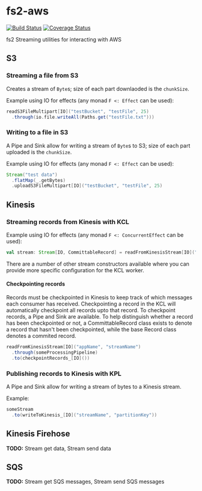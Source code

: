 # fs2-aws
[![Build Status](https://travis-ci.com/dmateusp/fs2-aws.svg?branch=master)](https://travis-ci.com/dmateusp/fs2-aws)
[![Coverage Status](https://coveralls.io/repos/github/dmateusp/fs2-aws/badge.svg?branch=master)](https://coveralls.io/github/dmateusp/fs2-aws?branch=master)

fs2 Streaming utilities for interacting with AWS

## S3
### Streaming a file from S3
Creates a stream of `Byte`s; size of each part downlaoded is the `chunkSize`.

Example using IO for effects (any monad `F <: Effect` can be used):
```scala
readS3FileMultipart[IO]("testBucket", "testFile", 25)
  .through(io.file.writeAll(Paths.get("testFile.txt")))
```

### Writing to a file in S3
A Pipe and Sink allow for writing a stream of `Byte`s to S3; size of each part uploaded is the `chunkSize`.

Example using IO for effects (any monad `F <: Effect` can be used):
```scala
Stream("test data")
  .flatMap(_.getBytes)
  .uploadS3FileMultipart[IO]("testBucket", "testFile", 25)
```

## Kinesis
### Streaming records from Kinesis with KCL
Example using IO for effects (any monad `F <: ConcurrentEffect` can be used):
```scala
val stream: Stream[IO, CommittableRecord] = readFromKinesisStream[IO]("appName", "streamName")
```

There are a number of other stream constructors available where you can provide more specific configuration for the KCL worker.

#### Checkpointing records
Records must be checkpointed in Kinesis to keep track of which messages each consumer has received. Checkpointing a record in the KCL will automatically checkpoint all records upto that record. To checkpoint records, a Pipe and Sink are available. To help distinguish whether a record has been checkpointed or not, a CommittableRecord class exists to denote a record that hasn't been checkpointed, while the base Record class denotes a commited record.

```scala
readFromKinesisStream[IO]("appName", "streamName")
  .through(someProcessingPipeline)
  .to(checkpointRecords_[IO]())
```

### Publishing records to Kinesis with KPL
A Pipe and Sink allow for writing a stream of bytes to a Kinesis stream.

Example:
```scala
someStream
  .to(writeToKinesis_[IO]("streamName", "partitionKey"))
```

## Kinesis Firehose
**TODO:** Stream get data, Stream send data

## SQS
**TODO:** Stream get SQS messages, Stream send SQS messages
